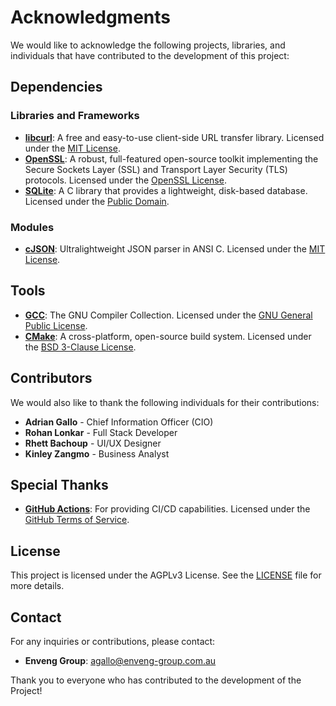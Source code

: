 # Acknowledgments

We would like to acknowledge the following projects, libraries, and individuals that have contributed to the development of this project:

## Dependencies

### Libraries and Frameworks

- **[libcurl](https://curl.se/libcurl/)**: A free and easy-to-use client-side URL transfer library. Licensed under the [MIT License](https://curl.se/docs/copyright.html).
- **[OpenSSL](https://www.openssl.org/)**: A robust, full-featured open-source toolkit implementing the Secure Sockets Layer (SSL) and Transport Layer Security (TLS) protocols. Licensed under the [OpenSSL License](https://www.openssl.org/source/license.html).
- **[SQLite](https://www.sqlite.org/)**: A C library that provides a lightweight, disk-based database. Licensed under the [Public Domain](https://www.sqlite.org/copyright.html).

### Modules

- **[cJSON](https://github.com/DaveGamble/cJSON)**: Ultralightweight JSON parser in ANSI C. Licensed under the [MIT License](https://github.com/DaveGamble/cJSON/blob/master/LICENSE).

## Tools

- **[GCC](https://gcc.gnu.org/)**: The GNU Compiler Collection. Licensed under the [GNU General Public License](https://gcc.gnu.org/onlinedocs/gcc-10.1.0/gcc/Copying.html).
- **[CMake](https://cmake.org/)**: A cross-platform, open-source build system. Licensed under the [BSD 3-Clause License](https://cmake.org/licensing/).

## Contributors

We would also like to thank the following individuals for their contributions:

- **Adrian Gallo** - Chief Information Officer (CIO)
- **Rohan Lonkar** - Full Stack Developer
- **Rhett Bachoup** - UI/UX Designer
- **Kinley Zangmo** - Business Analyst

## Special Thanks

- **[GitHub Actions](https://github.com/features/actions)**: For providing CI/CD capabilities. Licensed under the [GitHub Terms of Service](https://docs.github.com/en/github/site-policy/github-terms-of-service).

## License

This project is licensed under the AGPLv3 License. See the [LICENSE](LICENSE) file for more details.

## Contact

For any inquiries or contributions, please contact:

- **Enveng Group**: [agallo@enveng-group.com.au](mailto:agallo@enveng-group.com.au)

Thank you to everyone who has contributed to the development of the Project!

